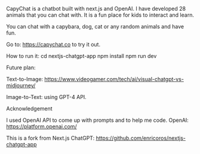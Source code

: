 CapyChat is a chatbot built with next.js and OpenAI. I have developed 28 animals that you can chat with.  It is a fun place for kids to interact and learn.  

You can chat with a capybara, dog, cat or any random animals and have fun. 

Go to: https://capychat.co to try it out. 


How to run it: 
cd nextjs-chatgpt-app
npm install
npm run dev


Future plan:

Text-to-Image: 
https://www.videogamer.com/tech/ai/visual-chatgpt-vs-midjourney/

Image-to-Text: 
using GPT-4 API. 


Acknowledgement

I used OpenAI API to come up with prompts and to help me code. 
OpenAI: https://platform.openai.com/


This is a fork from Next.js ChatGPT: https://github.com/enricoros/nextjs-chatgpt-app

